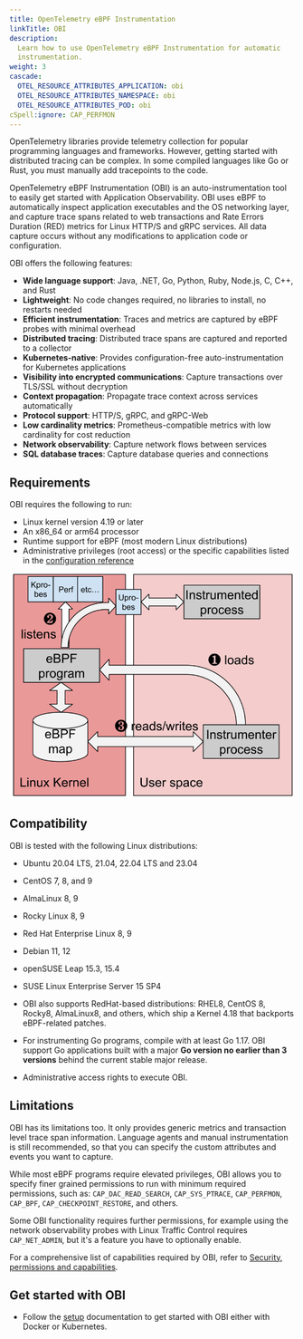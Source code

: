 ```yaml
---
title: OpenTelemetry eBPF Instrumentation
linkTitle: OBI
description:
  Learn how to use OpenTelemetry eBPF Instrumentation for automatic
  instrumentation.
weight: 3
cascade:
  OTEL_RESOURCE_ATTRIBUTES_APPLICATION: obi
  OTEL_RESOURCE_ATTRIBUTES_NAMESPACE: obi
  OTEL_RESOURCE_ATTRIBUTES_POD: obi
cSpell:ignore: CAP_PERFMON
---
```


OpenTelemetry libraries provide telemetry collection for popular programming
languages and frameworks. However, getting started with distributed tracing can
be complex. In some compiled languages like Go or Rust, you must manually add
tracepoints to the code.

OpenTelemetry eBPF Instrumentation (OBI) is an auto-instrumentation tool to
easily get started with Application Observability. OBI uses eBPF to
automatically inspect application executables and the OS networking layer, and
capture trace spans related to web transactions and Rate Errors Duration (RED)
metrics for Linux HTTP/S and gRPC services. All data capture occurs without any
modifications to application code or configuration.

OBI offers the following features:

- **Wide language support**: Java, .NET, Go, Python, Ruby, Node.js, C, C++, and
  Rust
- **Lightweight**: No code changes required, no libraries to install, no
  restarts needed
- **Efficient instrumentation**: Traces and metrics are captured by eBPF probes
  with minimal overhead
- **Distributed tracing**: Distributed trace spans are captured and reported to
  a collector
- **Kubernetes-native**: Provides configuration-free auto-instrumentation for
  Kubernetes applications
- **Visibility into encrypted communications**: Capture transactions over
  TLS/SSL without decryption
- **Context propagation**: Propagate trace context across services automatically
- **Protocol support**: HTTP/S, gRPC, and gRPC-Web
- **Low cardinality metrics**: Prometheus-compatible metrics with low
  cardinality for cost reduction
- **Network observability**: Capture network flows between services
- **SQL database traces**: Capture database queries and connections

## Requirements

OBI requires the following to run:

- Linux kernel version 4.19 or later
- An x86_64 or arm64 processor
- Runtime support for eBPF (most modern Linux distributions)
- Administrative privileges (root access) or the specific capabilities listed in
  the [configuration reference](security/)

![OBI eBPF architecture](./ebpf-arch.svg)

## Compatibility

OBI is tested with the following Linux distributions:

- Ubuntu 20.04 LTS, 21.04, 22.04 LTS and 23.04
- CentOS 7, 8, and 9
- AlmaLinux 8, 9
- Rocky Linux 8, 9
- Red Hat Enterprise Linux 8, 9
- Debian 11, 12
- openSUSE Leap 15.3, 15.4
- SUSE Linux Enterprise Server 15 SP4

- OBI also supports RedHat-based distributions: RHEL8, CentOS 8, Rocky8,
  AlmaLinux8, and others, which ship a Kernel 4.18 that backports eBPF-related
  patches.

- For instrumenting Go programs, compile with at least Go 1.17. OBI support Go
  applications built with a major **Go version no earlier than 3 versions**
  behind the current stable major release.
- Administrative access rights to execute OBI.

## Limitations

OBI has its limitations too. It only provides generic metrics and transaction
level trace span information. Language agents and manual instrumentation is
still recommended, so that you can specify the custom attributes and events you
want to capture.

While most eBPF programs require elevated privileges, OBI allows you to specify
finer grained permissions to run with minimum required permissions, such as:
`CAP_DAC_READ_SEARCH`, `CAP_SYS_PTRACE`, `CAP_PERFMON`, `CAP_BPF`,
`CAP_CHECKPOINT_RESTORE`, and others.

Some OBI functionality requires further permissions, for example using the
network observability probes with Linux Traffic Control requires
`CAP_NET_ADMIN`, but it's a feature you have to optionally enable.

For a comprehensive list of capabilities required by OBI, refer to
[Security, permissions and capabilities](security/).

## Get started with OBI

- Follow the [setup](setup/) documentation to get started with OBI either with
  Docker or Kubernetes.

